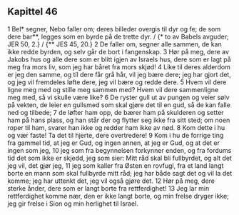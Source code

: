 ## Kapittel 46

1 Bel* segner, Nebo faller om; deres billeder overgis til dyr og fe; de som dere bar**, legges som en byrde på de trette dyr. / {* to av Babels avguder; JER 50, 2.} / {** JES 45, 20.}
2 De faller om, segner alle sammen, de kan ikke redde byrden, og selv går de bort i fangenskap.
3 Hør på meg, dere av Jakobs hus og alle dere som er blitt igjen av Israels hus, dere som er lagt på meg fra mors liv, som jeg har båret fra mors skjød!
4 Like til deres alderdom er jeg den samme, og til dere får grå hår, vil jeg bære dere; jeg har gjort det, og jeg vil fremdeles løfte dere, jeg vil bære og redde dere.
5 Hvem vil dere ligne meg med og stille meg sammen med? Hvem vil dere sammenligne meg med, så vi skulle være like?
6 De ryster gull ut av pungen og veier sølv på vekten, de leier en gullsmed som skal gjøre det til en gud, så de kan falle ned og tilbede;
7 de løfter ham opp, de bærer ham på skulderen og setter ham på hans plass, og han står der og flytter seg ikke fra sitt sted; om noen roper til ham, svarer han ikke og redder ham ikke av nød.
8 Kom dette i hu og vær faste! Ta det til hjerte, dere overtredere!
9 Kom i hu de forrige ting fra gammel tid, at jeg er Gud, og ingen annen, at jeg er Gud, og at det er ingen som jeg,
10 jeg som fra begynnelsen forkynner enden, og fra fordums tid det som ikke er skjedd, jeg som sier: Mitt råd skal bli fullbyrdet, og alt det jeg vil, det gjør jeg,
11 jeg som kaller fra Østen en rovfugl, fra et land langt borte en mann som skal fullbyrde mitt råd; jeg har både sagt det og vil la det komme; jeg har uttenkt det, jeg vil også gjøre det.
12 Hør på meg, dere sterke ånder, dere som er langt borte fra rettferdighet!
13 Jeg lar min rettferdighet komme nær, den er ikke langt borte, og min frelse dryger ikke; jeg gir frelse i Sion og min herlighet til Israel.

